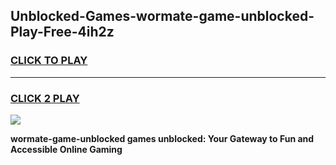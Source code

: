 
## Unblocked-Games-wormate-game-unblocked-Play-Free-4ih2z
<h3>
<a href="https://premium76.site?title=wormate-game-unblocked&ref=09A">CLICK TO PLAY</a></h3>
<hr>

<h3>
<a href="https://premium76.site?title=wormate-game-unblocked&ref=09A">CLICK 2 PLAY</a>
  
</h3>

<a href="https://premium76.site?title=wormate-game-unblocked&ref=09A"><img src="https://clearcache.store/games.png"></a>


**wormate-game-unblocked games unblocked: Your Gateway to Fun and Accessible Online Gaming**
